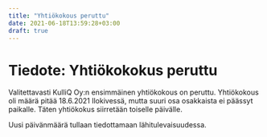 ```yaml
---
title: "Yhtiökokous peruttu"
date: 2021-06-18T13:59:28+03:00
draft: true
---
```


# Tiedote: Yhtiökokokus peruttu

Valitettavasti KulliQ Oy:n ensimmäinen yhtiökokous on peruttu. Yhtiökokous oli määrä pitää 18.6.2021 Ilokivessä, mutta suuri osa osakkaista ei päässyt paikalle. Täten yhtiökokus siirretään toiselle päivälle.

Uusi päivänmäärä tullaan tiedottamaan lähitulevaisuudessa.

 

